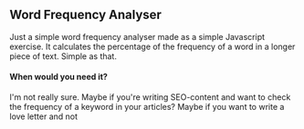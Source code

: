 ## Word Frequency Analyser

Just a simple word frequency analyser made as a simple Javascript exercise. It calculates the percentage of the frequency of a word in a longer piece of text. Simple as that.

#### When would you need it?

I'm not really sure. Maybe if you're writing SEO-content and want to check the frequency of a keyword in your articles? Maybe if you want to write a love letter and not 